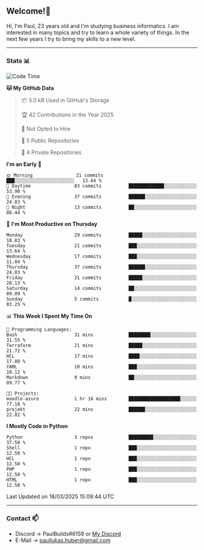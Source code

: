 ## Welcome!👋

Hi, I'm Paul, 23 years old and I'm studying business informatics. I am interested in many topics and try to learn a whole variety of things. In the next few years I try to bring my skills to a new level.

---
### Stats 📊

<!--START_SECTION:waka-->
![Code Time](http://img.shields.io/badge/Code%20Time-99%20hrs%2047%20mins-blue)

**🐱 My GitHub Data** 

> 📦 5.0 kB Used in GitHub's Storage 
 > 
> 🏆 42 Contributions in the Year 2025
 > 
> 🚫 Not Opted to Hire
 > 
> 📜 5 Public Repositories 
 > 
> 🔑 4 Private Repositories 
 > 
**I'm an Early 🐤** 

```text
🌞 Morning                21 commits          ███░░░░░░░░░░░░░░░░░░░░░░   13.64 % 
🌆 Daytime                83 commits          █████████████░░░░░░░░░░░░   53.90 % 
🌃 Evening                37 commits          ██████░░░░░░░░░░░░░░░░░░░   24.03 % 
🌙 Night                  13 commits          ██░░░░░░░░░░░░░░░░░░░░░░░   08.44 % 
```
📅 **I'm Most Productive on Thursday** 

```text
Monday                   29 commits          █████░░░░░░░░░░░░░░░░░░░░   18.83 % 
Tuesday                  21 commits          ███░░░░░░░░░░░░░░░░░░░░░░   13.64 % 
Wednesday                17 commits          ███░░░░░░░░░░░░░░░░░░░░░░   11.04 % 
Thursday                 37 commits          ██████░░░░░░░░░░░░░░░░░░░   24.03 % 
Friday                   31 commits          █████░░░░░░░░░░░░░░░░░░░░   20.13 % 
Saturday                 14 commits          ██░░░░░░░░░░░░░░░░░░░░░░░   09.09 % 
Sunday                   5 commits           █░░░░░░░░░░░░░░░░░░░░░░░░   03.25 % 
```


📊 **This Week I Spent My Time On** 

```text
💬 Programming Languages: 
Bash                     31 mins             ████████░░░░░░░░░░░░░░░░░   31.55 % 
Terraform                21 mins             █████░░░░░░░░░░░░░░░░░░░░   21.72 % 
HCL                      17 mins             ████░░░░░░░░░░░░░░░░░░░░░   17.80 % 
YAML                     10 mins             ███░░░░░░░░░░░░░░░░░░░░░░   10.12 % 
Markdown                 9 mins              ██░░░░░░░░░░░░░░░░░░░░░░░   09.77 % 

🐱‍💻 Projects: 
moodle-azure             1 hr 16 mins        ███████████████████░░░░░░   77.18 % 
projekt                  22 mins             ██████░░░░░░░░░░░░░░░░░░░   22.82 % 
```

**I Mostly Code in Python** 

```text
Python                   3 repos             █████████░░░░░░░░░░░░░░░░   37.50 % 
Shell                    1 repo              ███░░░░░░░░░░░░░░░░░░░░░░   12.50 % 
HCL                      1 repo              ███░░░░░░░░░░░░░░░░░░░░░░   12.50 % 
PHP                      1 repo              ███░░░░░░░░░░░░░░░░░░░░░░   12.50 % 
HTML                     1 repo              ███░░░░░░░░░░░░░░░░░░░░░░   12.50 % 
```




 Last Updated on 18/03/2025 15:09:44 UTC
<!--END_SECTION:waka-->

---
### Contact 📫

* Discord -> PaulBuilds#6159 or [My Discord](https://discord.gg/7kq6UnB)
* E-Mail -> paullukas.huber@gmail.com
